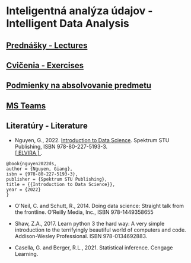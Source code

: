 #  Inteligentná analýza údajov - Intelligent Data Analysis

## [Prednášky - Lectures](https://github.com/FIIT-IAU/2020-2021/tree/master/prednasky)

## [Cvičenia - Exercises](https://github.com/FIIT-IAU/2020-2021/tree/master/cvicenia)

## [Podmienky na absolvovanie predmetu](https://github.com/FIIT-IAU/2020-2021/blob/master/rozne/README.md)

## [MS Teams](https://teams.microsoft.com/l/team/19%3a2af455676bc54a39adbc74e2a51183a5%40thread.tacv2/conversations?groupId=77262e15-c891-4ab9-bc88-3de7c6d1c66f&tenantId=25733538-6b16-4aa3-8ed6-297eb79b8e06)


Literatúry - Literature
------------

- Nguyen, G., 2022. [Introduction to Data Science](https://www.fiit.stuba.sk/~nguyen/files/2022-SPEKTRUM-IntroDS.pdf). Spektrum STU Publishing, ISBN 978-80-227-5193-3. <br> [ [ ELVIRA ] ](http://elvira.fiit.stuba.sk/).
```
@book{nguyen2022ds,   
author = {Nguyen, Giang},  
isbn = {978-80-227-5193-3},   
publisher = {Spektrum STU Publishing},  
title = {{Introduction to Data Science}},  
year = {2022}  
}
```

- O'Neil, C. and Schutt, R., 2014. Doing data science: Straight talk from the frontline. O'Reilly Media, Inc., ISBN 978-1449358655

- Shaw, Z.A., 2017. Learn python 3 the hard way: A very simple introduction to the terrifyingly beautiful world of computers and code. Addison-Wesley Professional. ISBN 978-0134692883.

- Casella, G. and Berger, R.L., 2021. Statistical inference. Cengage Learning.
